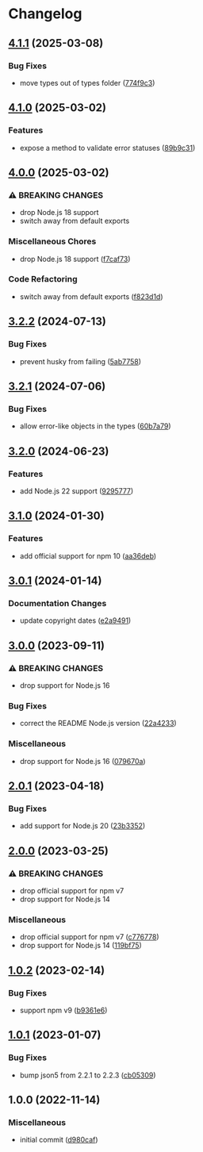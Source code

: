 # Changelog

## [4.1.1](https://github.com/rowanmanning/get-error-http-status/compare/v4.1.0...v4.1.1) (2025-03-08)


### Bug Fixes

* move types out of types folder ([774f9c3](https://github.com/rowanmanning/get-error-http-status/commit/774f9c32a0e48e8e35926f8a3ea38a42189af260))


## [4.1.0](https://github.com/rowanmanning/get-error-http-status/compare/v4.0.0...v4.1.0) (2025-03-02)


### Features

* expose a method to validate error statuses ([89b9c31](https://github.com/rowanmanning/get-error-http-status/commit/89b9c312c9a40be1cc572755ccff16249261df14))

## [4.0.0](https://github.com/rowanmanning/get-error-http-status/compare/v3.2.2...v4.0.0) (2025-03-02)


### ⚠ BREAKING CHANGES

* drop Node.js 18 support
* switch away from default exports

### Miscellaneous Chores

* drop Node.js 18 support ([f7caf73](https://github.com/rowanmanning/get-error-http-status/commit/f7caf738a588ac9830da70b44dc5bbb11c0c37eb))


### Code Refactoring

* switch away from default exports ([f823d1d](https://github.com/rowanmanning/get-error-http-status/commit/f823d1dd924cba39a437c2d39411115a8ab860c3))

## [3.2.2](https://github.com/rowanmanning/get-error-http-status/compare/v3.2.1...v3.2.2) (2024-07-13)


### Bug Fixes

* prevent husky from failing ([5ab7758](https://github.com/rowanmanning/get-error-http-status/commit/5ab7758e35f39b0d33a6a4d68cf02ccb0f0c42ae))

## [3.2.1](https://github.com/rowanmanning/get-error-http-status/compare/v3.2.0...v3.2.1) (2024-07-06)


### Bug Fixes

* allow error-like objects in the types ([60b7a79](https://github.com/rowanmanning/get-error-http-status/commit/60b7a791393bfe71b3d735bd7df645c95de5c1af))

## [3.2.0](https://github.com/rowanmanning/get-error-http-status/compare/v3.1.0...v3.2.0) (2024-06-23)


### Features

* add Node.js 22 support ([9295777](https://github.com/rowanmanning/get-error-http-status/commit/929577705d6d1b10ed4565d072b0a4f23fa2a1f4))

## [3.1.0](https://github.com/rowanmanning/get-error-http-status/compare/v3.0.1...v3.1.0) (2024-01-30)


### Features

* add official support for npm 10 ([aa36deb](https://github.com/rowanmanning/get-error-http-status/commit/aa36deb3d6a38248a7da2ff07eac40c387090456))

## [3.0.1](https://github.com/rowanmanning/get-error-http-status/compare/v3.0.0...v3.0.1) (2024-01-14)


### Documentation Changes

* update copyright dates ([e2a9491](https://github.com/rowanmanning/get-error-http-status/commit/e2a9491f77a2ac8a0f6fdccd9b7f193d12b4c1c2))

## [3.0.0](https://github.com/rowanmanning/get-error-http-status/compare/v2.0.1...v3.0.0) (2023-09-11)


### ⚠ BREAKING CHANGES

* drop support for Node.js 16

### Bug Fixes

* correct the README Node.js version ([22a4233](https://github.com/rowanmanning/get-error-http-status/commit/22a423326239fd885964e812f2bb29fb41a3aacb))


### Miscellaneous

* drop support for Node.js 16 ([079670a](https://github.com/rowanmanning/get-error-http-status/commit/079670a57568cb0e8fbc86a43a634b4bef9218d9))

## [2.0.1](https://github.com/rowanmanning/get-error-http-status/compare/v2.0.0...v2.0.1) (2023-04-18)


### Bug Fixes

* add support for Node.js 20 ([23b3352](https://github.com/rowanmanning/get-error-http-status/commit/23b33526ee449ebf7a9142e8a7760dbd686323d1))

## [2.0.0](https://github.com/rowanmanning/get-error-http-status/compare/v1.0.2...v2.0.0) (2023-03-25)


### ⚠ BREAKING CHANGES

* drop official support for npm v7
* drop support for Node.js 14

### Miscellaneous

* drop official support for npm v7 ([c776778](https://github.com/rowanmanning/get-error-http-status/commit/c77677830355bb2a68a36c87c4644ff7648a5240))
* drop support for Node.js 14 ([119bf75](https://github.com/rowanmanning/get-error-http-status/commit/119bf75a140f9f5563c0634b969f511b5519a9a0))

## [1.0.2](https://github.com/rowanmanning/get-error-http-status/compare/v1.0.1...v1.0.2) (2023-02-14)


### Bug Fixes

* support npm v9 ([b9361e6](https://github.com/rowanmanning/get-error-http-status/commit/b9361e6e0c4891aa3994f4e581fc0d98045e9583))

## [1.0.1](https://github.com/rowanmanning/get-error-http-status/compare/v1.0.0...v1.0.1) (2023-01-07)


### Bug Fixes

* bump json5 from 2.2.1 to 2.2.3 ([cb05309](https://github.com/rowanmanning/get-error-http-status/commit/cb05309adc4811124fde8541bee90594bb749a57))

## 1.0.0 (2022-11-14)


### Miscellaneous

* initial commit ([d980caf](https://github.com/rowanmanning/get-error-http-status/commit/d980caf816c8d149f1dba5280466171a71e6490d))
